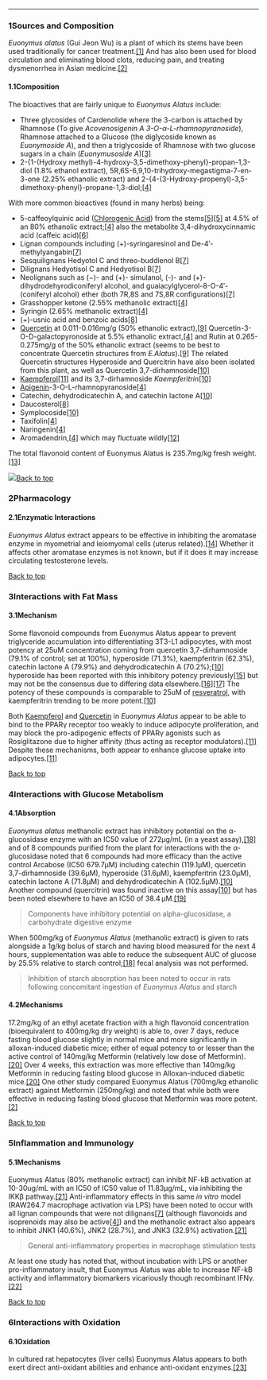 





---


### 1Sources and Composition

*Euonymus alatus* (Gui Jeon Wu) is a plant of which its stems have been used traditionally for cancer treatment.[[1]](#ref1) And has also been used for blood circulation and eliminating blood clots, reducing pain, and treating dysmenorrhea in Asian medicine.[[2]](#ref2)


#### 1.1Composition


The bioactives that are fairly unique to *Euonymus Alatus* include:


* Three glycosides of Cardenolide where the 3-carbon is attached by Rhamnose (To give *Acovenosigenin A 3-O-α-L-rhamnopyranoside*), Rhamnose attached to a Glucose (the diglycoside known as *Euonymoside A*), and then a triglycoside of Rhamnose with two glucose sugars in a chain (*Euonymusoside A*)[[3]](#ref3)
* 2-{1-(Hydroxy methyl)-4-hydroxy-3,5-dimethoxy-phenyl}-propan-1,3-diol (1.8% ethanol extract), 5R,6S-6,9,10-trihydroxy-megastigma-7-en-3-one (2.25% ethanolic extract) and 2-{4-(3-Hydroxy-propenyl)-3,5-dimethoxy-phenyl}-propane-1,3-diol;[[4]](#ref4)

With more common bioactives (found in many herbs) being:


* 5-caffeoylquinic acid ([Chlorogenic Acid](/supplements/chlorogenic-acid/)) from the stems[[5]](#ref5)[[5]](#ref5) at 4.5% of an 80% ethanolic extract;[[4]](#ref4) also the metabolite 3,4-dihydroxycinnamic acid (caffeic acid)[[6]](#ref6)
* Lignan compounds including (+)-syringaresinol and De-4′-methylyangabin[[7]](#ref7)
* Sesquilignans Hedyotol C and threo-buddlenol B[[7]](#ref7)
* Dilignans Hedyotisol C and Hedyotisol B[[7]](#ref7)
* Neolignans such as (−)- and (+)- simulanol, (-)- and (+)-dihydrodehyrodiconiferyl alcohol, and guaiacylglycerol-8-O-4′-(coniferyl alcohol) ether (both 7R,8S and 7S,8R configurations)[[7]](#ref7)
* Grasshopper ketone (2.55% methanolic extract)[[4]](#ref4)
* Syringin (2.65% methanolic extract)[[4]](#ref4)
* (+)-usnic acid and benzoic acids[[8]](#ref8)
* [Quercetin](/supplements/quercetin/) at 0.011-0.016mg/g (50% ethanolic extract),[[9]](#ref9) Quercetin-3-O-D-galactopyronoside at 5.5% ethanolic extract,[[4]](#ref4) and Rutin at 0.265-0.275mg/g of the 50% ethanolic extract (seems to be best to concentrate Quercetin structures from *E.Alatus*).[[9]](#ref9) The related Quercetin structures Hyperoside and Quercitrin have also been isolated from this plant, as well as Quercetin 3,7-dirhamnoside[[10]](#ref10)
* [Kaempferol](/supplements/kaempferol/)[[11]](#ref11) and its 3,7-dirhamnoside *Kaempferitrin*[[10]](#ref10)
* [Apigenin](/supplements/apigenin/)-3-O-L-rhamnopyranoside[[4]](#ref4)
* Catechin, dehydrodicatechin A, and catechin lactone A[[10]](#ref10)
* Daucosterol[[8]](#ref8)
* Symplocoside[[10]](#ref10)
* Taxifolin[[4]](#ref4)
* Naringenin[[4]](#ref4)
* Aromadendrin,[[4]](#ref4) which may fluctuate wildly[[12]](#ref12)

The total flavonoid content of Euonymus Alatus is 235.7mg/kg fresh weight.[[13]](#ref13)


![](https://2e9be637a5b4415c18c5-5ddb36df15af65ab8482e83373c53fe5.ssl.cf1.rackcdn.com/images/169.png)[Back to top](#c-sources-and-composition)
### 2Pharmacology

#### 2.1Enzymatic Interactions


*Euonymus Alatus* extract appears to be effective in inhibiting the aromatase enzyme in myometrial and leiomyomal cells (uterus related).[[14]](#ref14) Whether it affects other aromatase enzymes is not known, but if it does it may increase circulating testosterone levels.


[Back to top](#c-pharmacology)
### 3Interactions with Fat Mass

#### 3.1Mechanism


Some flavonoid compounds from Euonymus Alatus appear to prevent triglyceride accumulation into differentiating 3T3-L1 adipocytes, with most potency at 25uM concentration coming from quercetin 3,7-dirhamnoside (79.1% of control; set at 100%), hyperoside (71.3%), kaempferitrin (62.3%), catechin lactone A (79.9%) and dehydrodicatechin A (70.2%);[[10]](#ref10) hyperoside has been reported with this inhibitory potency previously[[15]](#ref15) but may not be the consensus due to differing data elsewhere.[[16]](#ref16)[[17]](#ref17) The potency of these compounds is comparable to 25uM of [resveratrol](/supplements/resveratrol/), with kaempferitrin trending to be more potent.[[10]](#ref10)


Both [Kaempferol](/supplements/kaempferol/) and [Quercetin](/supplements/quercetin/) in *Euonymus Alatus* appear to be able to bind to the PPARγ receptor too weakly to induce adipocyte proliferation, and may block the pro-adipogenic effects of PPARγ agonists such as Rosiglitazone due to higher affinity (thus acting as receptor modulators).[[11]](#ref11) Despite these mechanisms, both appear to enhance glucose uptake into adipocytes.[[11]](#ref11)


[Back to top](#c-interactions-with-fat-mass)
### 4Interactions with Glucose Metabolism

#### 4.1Absorption


*Euonymus alatus* methanolic extract has inhibitory potential on the α-glucosidase enzyme with an IC50 value of 272µg/mL (in a yeast assay),[[18]](#ref18) and of 8 compounds purified from the plant for interactions with the α-glucosidase noted that 6 compounds had more efficacy than the active control Arcabose (IC50 679.7µM) including catechin (119.1µM), quercetin 3,7-dirhamnoside (39.6µM), hyperoside (31.6µM), kaempferitrin (23.0µM), catechin lactone A (71.8µM) and dehydrodicatechin A (102.5µM).[[10]](#ref10) Another compound (quercitrin) was found inactive on this assay[[10]](#ref10) but has been noted elsewhere to have an IC50 of 38.4 µM.[[19]](#ref19)



> Components have inhibitory potential on alpha-glucosidase, a carbohydrate digestive enzyme


When 500mg/kg of *Euonymus Alatus* (methanolic extract) is given to rats alongside a 1g/kg bolus of starch and having blood measured for the next 4 hours, supplementation was able to reduce the subsequent AUC of glucose by 25.5% relative to starch control;[[18]](#ref18) fecal analysis was not performed.



> Inhibition of starch absorption has been noted to occur in rats following concomitant ingestion of *Euonymus Alatus* and starch


#### 4.2Mechanisms


17.2mg/kg of an ethyl acetate fraction with a high flavonoid concentration (bioequivalent to 400mg/kg dry weight) is able to, over 7 days, reduce fasting blood glucose slightly in normal mice and more significantly in alloxan-induced diabetic mice; either of equal potency to or lesser than the active control of 140mg/kg Metformin (relatively low dose of Metformin).[[20]](#ref20) Over 4 weeks, this extraction was more effective than 140mg/kg Metformin in reducing fasting blood glucose in Alloxan-induced diabetic mice.[[20]](#ref20) One other study compared Euonymus Alatus (700mg/kg ethanolic extract) against Metformin (250mg/kg) and noted that while both were effective in reducing fasting blood glucose that Metformin was more potent.[[2]](#ref2)


[Back to top](#c-interactions-with-glucose-metabolism)
### 5Inflammation and Immunology

#### 5.1Mechanisms


Euonymus Alatus (80% methanolic extract) can inhibit NF-kB activation at 10-30ug/mL with an IC50 of IC50 value of 11.83μg/mL, via inhibiting the IKKβ pathway.[[21]](#ref21) Anti-inflammatory effects in this same *in vitro* model (RAW264.7 macrophage activation via LPS) have been noted to occur with all lignan compounds that were not dilignans[[7]](#ref7) (although flavonoids and isoprenoids may also be active[[4]](#ref4)) and the methanolic extract also appears to inhibit JNK1 (40.6%), JNK2 (28.7%), and JNK3 (32.9%) activation.[[21]](#ref21)



> General anti-inflammatory properties in macrophage stimulation tests


At least one study has noted that, without incubation with LPS or another pro-inflammatory insult, that Euonymus Alatus was able to increase NF-kB activity and inflammatory biomarkers vicariously though recombinant IFNγ.[[22]](#ref22)


[Back to top](#c-inflammation-and-immunology)
### 6Interactions with Oxidation

#### 6.1Oxidation


In cultured rat hepatocytes (liver cells) Euonymus Alatus appears to both exert direct anti-oxidant abilities and enhance anti-oxidant enzymes.[[23]](#ref23)

 


